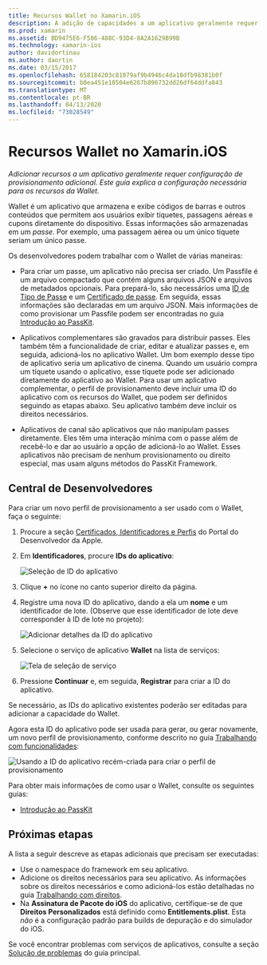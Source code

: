 ```yaml
---
title: Recursos Wallet no Xamarin.iOS
description: A adição de capacidades a um aplicativo geralmente requer uma configuração de provisionamento adicional. Este guia explica a configuração necessária para as funcionalidades da Carteira.
ms.prod: xamarin
ms.assetid: BD9475E6-F586-488C-93D4-8A2A1629B99B
ms.technology: xamarin-ios
author: davidortinau
ms.author: daortin
ms.date: 03/15/2017
ms.openlocfilehash: 658184203c81079af9b4946c4da18dfb98381b0f
ms.sourcegitcommit: b0ea451e18504e6267b896732dd26df64ddfa843
ms.translationtype: MT
ms.contentlocale: pt-BR
ms.lasthandoff: 04/13/2020
ms.locfileid: "73028549"
---
```

# <a name="wallet-capabilities-in-xamarinios"></a>Recursos Wallet no Xamarin.iOS

_Adicionar recursos a um aplicativo geralmente requer configuração de provisionamento adicional. Este guia explica a configuração necessária para os recursos da Wallet._

Wallet é um aplicativo que armazena e exibe códigos de barras e outros conteúdos que permitem aos usuários exibir tíquetes, passagens aéreas e cupons diretamente do dispositivo. Essas informações são armazenadas em um _passe_. Por exemplo, uma passagem aérea ou um único tíquete seriam um único passe. 

Os desenvolvedores podem trabalhar com o Wallet de várias maneiras:

* Para criar um passe, um aplicativo não precisa ser criado. Um Passfile é um arquivo compactado que contém alguns arquivos JSON e arquivos de metadados opcionais. Para prepará-lo, são necessários uma [ID de Tipo de Passe](~/ios/platform/passkit.md) e um [Certificado de passe](~/ios/platform/passkit.md). Em seguida, essas informações são declaradas em um arquivo JSON. Mais informações de como provisionar um Passfile podem ser encontradas no guia [Introdução ao PassKit](~/ios/platform/passkit.md).

* Aplicativos complementares são gravados para distribuir passes. Eles também têm a funcionalidade de criar, editar e atualizar passes e, em seguida, adicioná-los no aplicativo Wallet. Um bom exemplo desse tipo de aplicativo seria um aplicativo de cinema. Quando um usuário compra um tíquete usando o aplicativo, esse tíquete pode ser adicionado diretamente do aplicativo ao Wallet. Para usar um aplicativo complementar, o perfil de provisionamento deve incluir uma ID do aplicativo com os recursos do Wallet, que podem ser definidos seguindo as etapas abaixo. Seu aplicativo também deve incluir os direitos necessários.

* Aplicativos de canal são aplicativos que não manipulam passes diretamente. Eles têm uma interação mínima com o passe além de recebê-lo e dar ao usuário a opção de adicioná-lo ao Wallet. Esses aplicativos não precisam de nenhum provisionamento ou direito especial, mas usam alguns métodos do PassKit Framework.

## <a name="developer-center"></a>Central de Desenvolvedores

Para criar um novo perfil de provisionamento a ser usado com o Wallet, faça o seguinte:

1. Procure a seção [Certificados, Identificadores e Perfis](https://developer.apple.com/account/ios/certificate/) do Portal do Desenvolvedor da Apple.
2. Em **Identificadores**, procure **IDs do aplicativo**: 
    
    ![Seleção de ID do aplicativo](wallet-capabilities-images/image17.png)

3. Clique **+** no ícone no canto superior direito da página.
4. Registre uma nova ID do aplicativo, dando a ela um **nome** e um identificador de lote. (Observe que esse identificador de lote deve corresponder à ID de lote no projeto):
   
    ![Adicionar detalhes da ID do aplicativo](wallet-capabilities-images/image18.png)

5. Selecione o serviço de aplicativo **Wallet** na lista de serviços:
    
    ![Tela de seleção de serviço](wallet-capabilities-images/image19.png)

6. Pressione **Continuar** e, em seguida, **Registrar** para criar a ID do aplicativo.

Se necessário, as IDs do aplicativo existentes poderão ser editadas para adicionar a capacidade do Wallet.

Agora esta ID do aplicativo pode ser usada para gerar, ou gerar novamente, um novo perfil de provisionamento, conforme descrito no guia [Trabalhando com funcionalidades](~/ios/deploy-test/provisioning/capabilities/index.md):

![Usando a ID do aplicativo recém-criada para criar o perfil de provisionamento](wallet-capabilities-images/image20.png)

Para obter mais informações de como usar o Wallet, consulte os seguintes guias:

* [Introdução ao PassKit](~/ios/platform/passkit.md)

## <a name="next-steps"></a>Próximas etapas

A lista a seguir descreve as etapas adicionais que precisam ser executadas:

* Use o namespace do framework em seu aplicativo.
* Adicione os direitos necessários para seu aplicativo. As informações sobre os direitos necessários e como adicioná-los estão detalhadas no guia [Trabalhando com direitos](~/ios/deploy-test/provisioning/entitlements.md).
* Na **Assinatura de Pacote do iOS** do aplicativo, certifique-se de que **Direitos Personalizados** está definido como **Entitlements.plist**. Esta _não_ é a configuração padrão para builds de depuração e do simulador do iOS.

Se você encontrar problemas com serviços de aplicativos, consulte a seção [Solução de problemas](~/ios/deploy-test/provisioning/capabilities/index.md) do guia principal.
